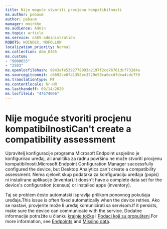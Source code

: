```yaml
---
title: Nije moguće stvoriti procjenu kompatibilnosti
ms.author: pebaum
author: pebaum
manager: mnirkhe
ms.audience: Admin
ms.topic: article
ms.service: o365-administration
ROBOTS: NOINDEX, NOFOLLOW
localization_priority: Normal
ms.collection: Adm_O365
ms.custom:
- "9000655"
- "2503"
ms.openlocfilehash: 9843afe5392778993a2197f2ce76761dcf732d4a
ms.sourcegitcommit: c6692ce0fa1358ec3529e59ca0ecdfdea4cdc759
ms.translationtype: MT
ms.contentlocale: hr-HR
ms.lasthandoff: 09/14/2020
ms.locfileid: "47674066"
---
```

# <a name="cant-create-a-compatibility-assessment"></a><span data-ttu-id="05a42-102">Nije moguće stvoriti procjenu kompatibilnosti</span><span class="sxs-lookup"><span data-stu-id="05a42-102">Can't create a compatibility assessment</span></span>

<span data-ttu-id="05a42-103">Upravitelj konfiguracije programa Microsoft Endpoint uspješno je konfigurirao uređaj, ali analitika za radnu površinu ne može stvoriti procjenu kompatibilnosti.</span><span class="sxs-lookup"><span data-stu-id="05a42-103">Microsoft Endpoint Configuration Manager successfully configured the device, but Desktop Analytics can't create a compatibility assessment.</span></span> <span data-ttu-id="05a42-104">Nema cjelovit skup podataka za konfiguraciju uređaja (popis) ni instalirane aplikacije (inventar).</span><span class="sxs-lookup"><span data-stu-id="05a42-104">It doesn't have a complete data set for the device's configuration (census) or installed apps (inventory).</span></span>

<span data-ttu-id="05a42-105">Taj se problem često automatski ispravlja prilikom ponovnog pokušaja uređaja.</span><span class="sxs-lookup"><span data-stu-id="05a42-105">This issue is often fixed automatically when the device retries.</span></span> <span data-ttu-id="05a42-106">Ako se nastavi, provjerite može li uređaj komunicirati sa servisom.</span><span class="sxs-lookup"><span data-stu-id="05a42-106">If it persists, make sure the device can communicate with the service.</span></span> <span data-ttu-id="05a42-107">Dodatne informacije potražite u članku [krajnje točke](https://docs.microsoft.com/configmgr/desktop-analytics/enable-data-sharing#endpoints) i [Podaci koji su propušteni](https://docs.microsoft.com/configmgr/desktop-analytics/monitor-connection-health#missing-data).</span><span class="sxs-lookup"><span data-stu-id="05a42-107">For more information, see [Endpoints](https://docs.microsoft.com/configmgr/desktop-analytics/enable-data-sharing#endpoints) and [Missing data](https://docs.microsoft.com/configmgr/desktop-analytics/monitor-connection-health#missing-data).</span></span>
